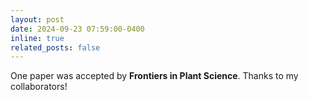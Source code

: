 ```yaml
---
layout: post
date: 2024-09-23 07:59:00-0400
inline: true
related_posts: false
---
```


One paper was accepted by **Frontiers in Plant Science**. Thanks to my collaborators!